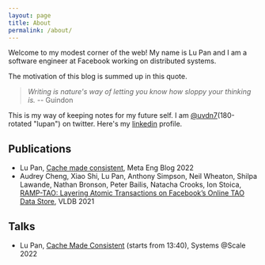 ```yaml
---
layout: page
title: About
permalink: /about/
---
```


Welcome to my modest corner of the web! My name is Lu Pan and I am a software engineer at Facebook working on distributed systems.

The motivation of this blog is summed up in this quote.

> _Writing is nature's way of letting you know how sloppy your thinking is._ -- Guindon

This is my way of keeping notes for my future self. I am [@uvdn7](https://twitter.com/uvdn7)(180-rotated "lupan") on twitter. Here's my [linkedin](https://www.linkedin.com/in/lu-pan-48574627) profile.

<!--kg-card-end: markdown-->
## Publications

- Lu Pan, [Cache made consistent](https://engineering.fb.com/2022/06/08/core-data/cache-made-consistent/), Meta Eng Blog 2022
- Audrey Cheng, Xiao Shi, Lu Pan, Anthony Simpson, Neil Wheaton, Shilpa Lawande, Nathan Bronson, Peter Bailis, Natacha Crooks, Ion Stoica, [RAMP-TAO: Layering Atomic Transactions on Facebook’s Online TAO Data Store](https://research.facebook.com/publications/ramp-tao-layering-atomic-transactions-on-facebooks-online-tao-data-store/), VLDB 2021

## Talks

- Lu Pan, [Cache Made Consistent](https://www.facebook.com/atscaleevents/videos/384770970336225) (starts from 13:40), Systems @Scale 2022
